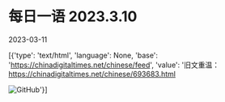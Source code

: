 # 每日一语 2023.3.10

2023-03-11

[{'type': 'text/html', 'language': None, 'base': 'https://chinadigitaltimes.net/chinese/feed', 'value': '旧文重温：https://chinadigitaltimes.net/chinese/693683.html

![GitHub](https://chinadigitaltimes.net/chinese/files/2023/03/image-1678499455302.png)'}]